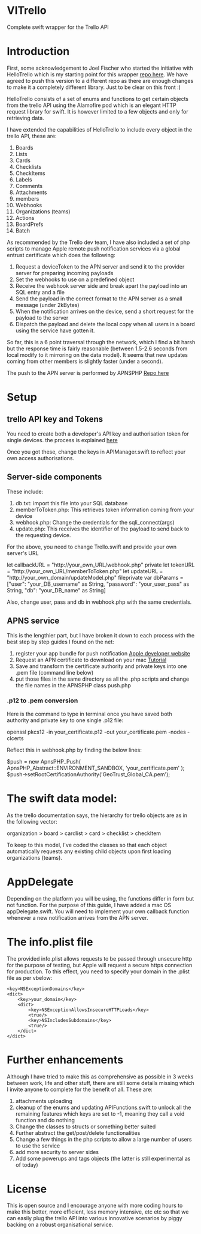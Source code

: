 # VITrello
Complete swift wrapper for the Trello API

# Introduction
First, some acknowledgement to Joel Fischer who started the initiative with HelloTrello which is my starting point for this wrapper [repo here](https://github.com/livio/HelloTrello "HelloTrello swift library"). We have agreed to push this version to a different repo as there are enough changes to make it a completely different library. Just to be clear on this front :) 

HelloTrello consists of a set of enums and functions to get certain objects from the trello API using the Alamofire pod which is an elegant HTTP request library for swift. It is however limited to a few objects and only for retrieving data. 

I have extended the capabilities of HelloTrello to include every object in the trello API, these are:
1. Boards
2. Lists
3. Cards
4. Checklists
5. CheckItems
6. Labels
7. Comments
8. Attachments
9. members
10. Webhooks
11. Organizations (teams)
12. Actions
13. BoardPrefs
14. Batch

As recommended by the Trello dev team, I have also included a set of php scripts to manage Apple remote push notification services via a global entrust certificate which does the following:
1. Request a deviceToken to the APN server and send it to the provider server for preparing incoming payloads
2. Set the webhooks to use on a predefined object
3. Receive the webhook server side and break apart the payload into an SQL entry and a file
4. Send the payload in the correct format to the APN server as a small message (under 2kBytes)
5. When the notification arrives on the device, send a short request for the payload to the server 
6. Dispatch the payload and delete the local copy when all users in a board using the service have gotten it.

So far, this is a 6 point traversal through the network, which I find a bit harsh but the response time is fairly reasonable (between 1.5-2.6 seconds from local modify to it mirroring on the data model). It seems that new updates coming from other members is slightly faster (under a second).

The push to the APN server is performed by APNSPHP [Repo here](https://github.com/immobiliare/ApnsPHP "PHP scripts for the APN service")


# Setup

## trello API key and Tokens

You need to create both a developer's API key and authorisation token for single devices. the process is explained [here](https://trello.com/app-key)

Once you got these, change the keys in APIManager.swift to reflect your own access authorisations.

## Server-side components

These include:
1. db.txt: import this file into your SQL database
2. memberToToken.php: This retrieves token information coming from your device
3. webhook.php: Change the credentials for the sqli_connect(args)
4. update.php: This receives the identifier of the payload to send back to the requesting device.

For the above, you need to change Trello.swift and provide your own server's URL

 let callbackURL = "http://your_own_URL/webhook.php"
	private let tokenURL = "http://your_own_URL/memberToToken.php"
		let updateURL = "http://your_own_domain/updateModel.php"
	fileprivate var dbParams = ["user": "your_DB_username" as String, "password": "your_user_pass" as String, "db": "your_DB_name" as String]
	

Also, change user, pass and db in webhook.php with the same credentials.

## APNS service

This is the lengthier part, but I have broken it down to each process with the best step by step guides I found on the net:
1. register your app bundle for push notification [Apple developer website](https://developer.apple.com/library/content/documentation/NetworkingInternet/Conceptual/RemoteNotificationsPG/APNSOverview.html#//apple_ref/doc/uid/TP40008194-CH8-SW1)
2. Request an APN certificate to download on your mac [Tutorial](https://quickblox.com/developers/How_to_create_APNS_certificates)
3. Save and transform the certificate authority and private keys into one .pem file (command line below)
4. put those files in the same directory as all the .php scripts and change the file names in the APNSPHP class push.php

### .p12 to .pem conversion

Here is the command to type in terminal once you have saved both authority and private key to one single .p12 file:

openssl pkcs12 -in your_certificate.p12 -out your_certificate.pem -nodes -clcerts

Reflect this in webhook.php by finding the below lines:

$push = new ApnsPHP_Push(
	ApnsPHP_Abstract::ENVIRONMENT_SANDBOX,
	'your_certificate.pem'
);
$push->setRootCertificationAuthority('GeoTrust_Global_CA.pem');


# The swift data model:

As the trello documentation says, the hierarchy for trello objects are as in the following vector:

organization > board > cardlist > card > checklist > checkItem

To keep to this model, I've coded the classes so that each object automatically requests any existing child objects upon first loading organizations (teams).

# AppDelegate

Depending on the platform you will be using, the functions differ in form but not function. For the purpose of this guide, I have added a mac OS appDelegate.swift. You will need to implement your own callback function whenever a new notification arrives from the APN server.

# The info.plist file

The provided info.plist allows requests to be passed through unsecure http for the purpose of testing, but Apple will request a secure https connection for production. To this effect, you need to specify your domain in the .plist file as per vbelow:

	<key>NSExceptionDomains</key>
	<dict>
		<key>your_domain</key>
		<dict>
			<key>NSExceptionAllowsInsecureHTTPLoads</key>
			<true/>
			<key>NSIncludesSubdomains</key>
			<true/>
		</dict>
	</dict>
 
# Further enhancements

Although I have tried to make this as comprehensive as possible in 3 weeks between work, life and other stuff, there are still some details missing which I invite anyone to complete for the benefit of all. These are:

1. attachments uploading
2. cleanup of the enums and updating APIFunctions.swift to unlock all the remaining features which keys are set to -1, meaning they call a void function and do nothing
3. Change the classes to structs or something better suited
4. Further abstract the get/post/delete functionalities 
5. Change a few things in the php scripts to allow a large number of users to use the service
6. add more security to server sides
7. Add some powerups and tags objects (the latter is still experimental as of today)

# License

This is open source and I encourage anyone with more coding hours to make this better, more efficient, less memory intensive, etc etc so that we can easily plug the trello API into various innovative scenarios by piggy backing on a robust organisational service.